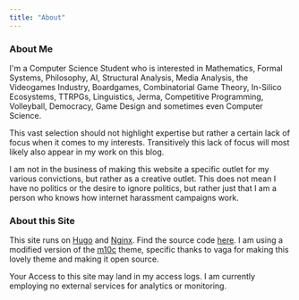 ```yaml
---
title: "About"
---
```


### About Me

I'm a Computer Science Student who is interested in Mathematics, Formal Systems, Philosophy, AI, Structural Analysis, Media Analysis, the Videogames Industry, Boardgames, Combinatorial Game Theory, In-Silico Ecosystems, TTRPGs, Linguistics, Jerma, Competitive Programming, Volleyball, Democracy, Game Design and sometimes even Computer Science.

This vast selection should not highlight expertise but rather a certain lack of focus when it comes to my interests. Transitively this lack of focus will most likely also appear in my work on this blog.

I am not in the business of making this website a specific outlet for my various convictions, but rather as a creative outlet. This does not mean I have no politics or the desire to ignore politics, but rather just that I am a person who knows how internet harassment campaigns work.


### About this Site

This site runs on [Hugo](https://gohugo.io/) and [Nginx](https://www.nginx.com/).
Find the source code [here](https://github.com/chluebi/website).
I am using a modified version of the [m10c](https://github.com/vaga/hugo-theme-m10c) theme, specific thanks to vaga for making this lovely theme and making it open source.

Your Access to this site may land in my access logs.
I am currently employing no external services for analytics or monitoring.
